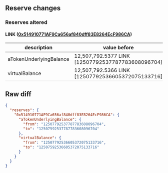 ## Reserve changes

### Reserves altered

#### LINK ([0x514910771AF9Ca656af840dff83E8264EcF986CA](https://etherscan.io/address/0x514910771AF9Ca656af840dff83E8264EcF986CA))

| description | value before | value after |
| --- | --- | --- |
| aTokenUnderlyingBalance | 12,507,792.5377 LINK [12507792537787783608096704] | 12,507,592.5377 LINK [12507592537787783608096704] |
| virtualBalance | 12,507,792.5366 LINK [12507792536605372075133716] | 12,507,592.5366 LINK [12507592536605372075133716] |


## Raw diff

```json
{
  "reserves": {
    "0x514910771AF9Ca656af840dff83E8264EcF986CA": {
      "aTokenUnderlyingBalance": {
        "from": "12507792537787783608096704",
        "to": "12507592537787783608096704"
      },
      "virtualBalance": {
        "from": "12507792536605372075133716",
        "to": "12507592536605372075133716"
      }
    }
  }
}
```